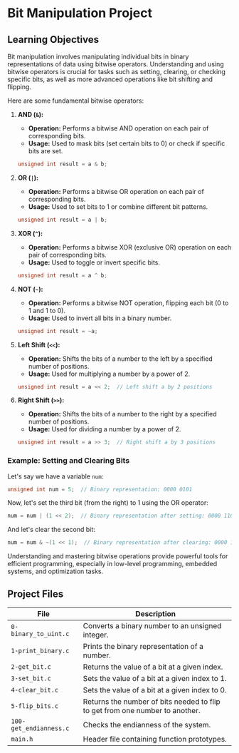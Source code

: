 # Bit Manipulation Project

## Learning Objectives

Bit manipulation involves manipulating individual bits in binary representations of data using bitwise operators. Understanding and using bitwise operators is crucial for tasks such as setting, clearing, or checking specific bits, as well as more advanced operations like bit shifting and flipping.

Here are some fundamental bitwise operators:

1. **AND (`&`):**
   - **Operation:** Performs a bitwise AND operation on each pair of corresponding bits.
   - **Usage:** Used to mask bits (set certain bits to 0) or check if specific bits are set.

   ```c
   unsigned int result = a & b;
   ```

2. **OR (`|`):**
   - **Operation:** Performs a bitwise OR operation on each pair of corresponding bits.
   - **Usage:** Used to set bits to 1 or combine different bit patterns.

   ```c
   unsigned int result = a | b;
   ```

3. **XOR (`^`):**
   - **Operation:** Performs a bitwise XOR (exclusive OR) operation on each pair of corresponding bits.
   - **Usage:** Used to toggle or invert specific bits.

   ```c
   unsigned int result = a ^ b;
   ```

4. **NOT (`~`):**
   - **Operation:** Performs a bitwise NOT operation, flipping each bit (0 to 1 and 1 to 0).
   - **Usage:** Used to invert all bits in a binary number.

   ```c
   unsigned int result = ~a;
   ```

5. **Left Shift (`<<`):**
   - **Operation:** Shifts the bits of a number to the left by a specified number of positions.
   - **Usage:** Used for multiplying a number by a power of 2.

   ```c
   unsigned int result = a << 2;  // Left shift a by 2 positions
   ```

6. **Right Shift (`>>`):**
   - **Operation:** Shifts the bits of a number to the right by a specified number of positions.
   - **Usage:** Used for dividing a number by a power of 2.

   ```c
   unsigned int result = a >> 3;  // Right shift a by 3 positions
   ```

### Example: Setting and Clearing Bits

Let's say we have a variable `num`:

```c
unsigned int num = 5;  // Binary representation: 0000 0101
```

Now, let's set the third bit (from the right) to 1 using the OR operator:

```c
num = num | (1 << 2);  // Binary representation after setting: 0000 1101
```

And let's clear the second bit:

```c
num = num & ~(1 << 1);  // Binary representation after clearing: 0000 1001
```

Understanding and mastering bitwise operations provide powerful tools for efficient programming, especially in low-level programming, embedded systems, and optimization tasks.
## Project Files

| File                 | Description                                                                                      |
|----------------------|--------------------------------------------------------------------------------------------------|
| `0-binary_to_uint.c` | Converts a binary number to an unsigned integer.                                                  |
| `1-print_binary.c`   | Prints the binary representation of a number.                                                     |
| `2-get_bit.c`        | Returns the value of a bit at a given index.                                                      |
| `3-set_bit.c`        | Sets the value of a bit at a given index to 1.                                                    |
| `4-clear_bit.c`      | Sets the value of a bit at a given index to 0.                                                    |
| `5-flip_bits.c`      | Returns the number of bits needed to flip to get from one number to another.                       |
| `100-get_endianness.c`| Checks the endianness of the system.                                                             |
| `main.h`             | Header file containing function prototypes.                                                      |
